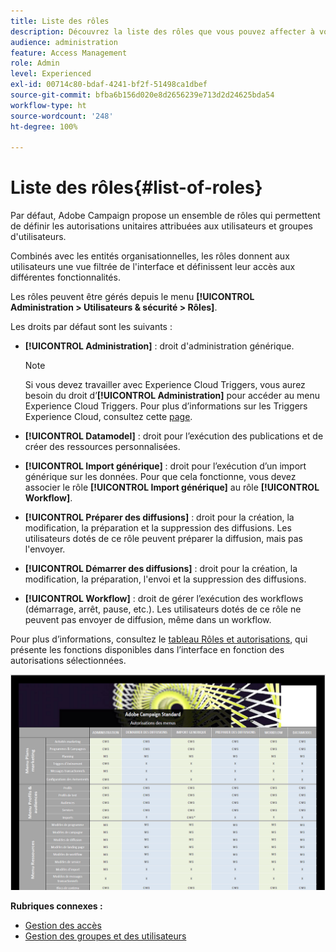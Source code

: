 ```yaml
---
title: Liste des rôles
description: Découvrez la liste des rôles que vous pouvez affecter à vos utilisateurs
audience: administration
feature: Access Management
role: Admin
level: Experienced
exl-id: 00714c80-bdaf-4241-bf2f-51498ca1dbef
source-git-commit: bfba6b156d020e8d2656239e713d2d24625bda54
workflow-type: ht
source-wordcount: '248'
ht-degree: 100%

---
```


# Liste des rôles{#list-of-roles}

Par défaut, Adobe Campaign propose un ensemble de rôles qui permettent de définir les autorisations unitaires attribuées aux utilisateurs et groupes d&#39;utilisateurs.

Combinés avec les entités organisationnelles, les rôles donnent aux utilisateurs une vue filtrée de l&#39;interface et définissent leur accès aux différentes fonctionnalités.

Les rôles peuvent être gérés depuis le menu **[!UICONTROL Administration > Utilisateurs &amp; sécurité > Rôles]**.

Les droits par défaut sont les suivants :

* **[!UICONTROL Administration]** : droit d&#39;administration générique.

   >[!NOTE]
   >
   >Si vous devez travailler avec Experience Cloud Triggers, vous aurez besoin du droit d’**[!UICONTROL Administration]** pour accéder au menu Experience Cloud Triggers. Pour plus d’informations sur les Triggers Experience Cloud, consultez cette [page](../../integrating/using/about-adobe-experience-cloud-triggers.md).

* **[!UICONTROL Datamodel]** : droit pour l’exécution des publications et de créer des ressources personnalisées.
* **[!UICONTROL Import générique]** : droit pour l’exécution d’un import générique sur les données. Pour que cela fonctionne, vous devez associer le rôle **[!UICONTROL Import générique]** au rôle **[!UICONTROL Workflow]**.
* **[!UICONTROL Préparer des diffusions]** : droit pour la création, la modification, la préparation et la suppression des diffusions. Les utilisateurs dotés de ce rôle peuvent préparer la diffusion, mais pas l&#39;envoyer.
* **[!UICONTROL Démarrer des diffusions]** : droit pour la création, la modification, la préparation, l&#39;envoi et la suppression des diffusions.
* **[!UICONTROL Workflow]** : droit de gérer l’exécution des workflows (démarrage, arrêt, pause, etc.). Les utilisateurs dotés de ce rôle ne peuvent pas envoyer de diffusion, même dans un workflow.

Pour plus d’informations, consultez le [tableau Rôles et autorisations](/help/administration/using/assets/acs_rights.pdf), qui présente les fonctions disponibles dans l’interface en fonction des autorisations sélectionnées.

[![image](assets/user_management_3.png)](https://experienceleague.adobe.com/docs/campaign-standard/assets/acs_rights.pdf?lang=fr)

**Rubriques connexes :**

* [Gestion des accès](../../administration/using/about-access-management.md)
* [Gestion des groupes et des utilisateurs](../../administration/using/managing-groups-and-users.md)
